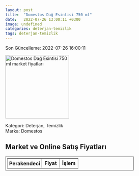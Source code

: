```yaml
---
layout: post
title:  "Domestos Dağ Esintisi 750 ml"
date:   2022-07-26 13:00:11 +0300
image: undefined
categories: deterjan-temizlik
tags: deterjan-temizlik
---
```


Son Güncelleme: 2022-07-26 16:00:11

<img src="undefined" width="200" alt="Domestos Dağ Esintisi 750 ml market fiyatları" />

Kategori: Deterjan, Temizlik
<br />
Marka: Domestos

<h2>Market ve Online Satış Fiyatları</h2>

<table border="1" style="padding: 5px;width:80%;">
  <tr>
    <td style="padding: 5px;"><strong>Perakendeci</strong></td>
    <td><strong>Fiyat</strong></td>
    <td><strong>İşlem</strong></td>
  </tr>
  
</table>
